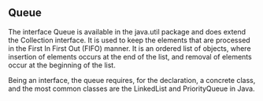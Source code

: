 ## **Queue**

The interface Queue is available in the java.util package and does extend the Collection interface. It is used to keep the elements that are processed in the First In First Out (FIFO) manner. It is an ordered list of objects, where insertion of elements occurs at the end of the list, and removal of elements occur at the beginning of the list.

Being an interface, the queue requires, for the declaration, a concrete class, and the most common classes are the LinkedList and PriorityQueue in Java.
